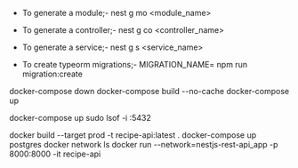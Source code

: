 - To generate a module;- nest g mo <module_name>
- To generate a controller;- nest g co <controller_name>
- To generate a service;- nest g s <service_name>

- To create typeorm migrations;- MIGRATION_NAME=<migration-name> npm run migration:create

<!-- rebuild -->

docker-compose down
docker-compose build --no-cache
docker-compose up

docker-compose up
sudo lsof -i :5432

<!-- prod docker cmds -->

docker build --target prod -t recipe-api:latest .
docker-compose up postgres
docker network ls
docker run --network=nestjs-rest-api_app -p 8000:8000 -it recipe-api
